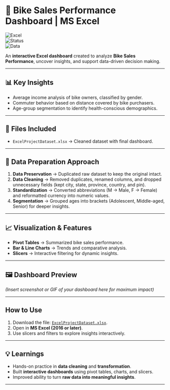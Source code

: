 # 🚴 Bike Sales Performance Dashboard | MS Excel  

![Excel](https://img.shields.io/badge/Tool-MS%20Excel-217346?logo=microsoft-excel&logoColor=white)  
![Status](https://img.shields.io/badge/Project%20Type-Dashboard-brightgreen)  
![Data](https://img.shields.io/badge/Data-Cleaned%20%26%20Analyzed-blue)  

An **interactive Excel dashboard** created to analyze **Bike Sales Performance**, uncover insights, and support data-driven decision making.  

---

## 📊 Key Insights
-  Average income analysis of bike owners, classified by gender.  
-  Commuter behavior based on distance covered by bike purchasers.  
-  Age-group segmentation to identify health-conscious demographics.  

---

## 📂 Files Included
- `ExcelProjectDataset.xlsx` → Cleaned dataset with final dashboard.  

---

## 🔎 Data Preparation Approach
1. **Data Preservation** → Duplicated raw dataset to keep the original intact.  
2. **Data Cleaning** → Removed duplicates, renamed columns, and dropped unnecessary fields (kept city, state, province, country, and pin).  
3. **Standardization** → Converted abbreviations (M → Male, F → Female) and reformatted currency into numeric values.  
4. **Segmentation** → Grouped ages into brackets (Adolescent, Middle-aged, Senior) for deeper insights.  

---

## 📈 Visualization & Features
-  **Pivot Tables** → Summarized bike sales performance.  
-  **Bar & Line Charts** → Trends and comparative analysis.  
-  **Slicers** → Interactive filtering for dynamic insights.  

---

## 🖼️ Dashboard Preview
*(Insert screenshot or GIF of your dashboard here for maximum impact)*  

---

##  How to Use
1. Download the file: [`ExcelProjectDataset.xlsx`](./ExcelProjectDataset.xlsx).  
2. Open in **MS Excel (2016 or later)**.  
3. Use slicers and filters to explore insights interactively.  

---

## 💡 Learnings
- Hands-on practice in **data cleaning** and **transformation**.  
- Built **interactive dashboards** using pivot tables, charts, and slicers.  
- Improved ability to turn **raw data into meaningful insights**.  

---
